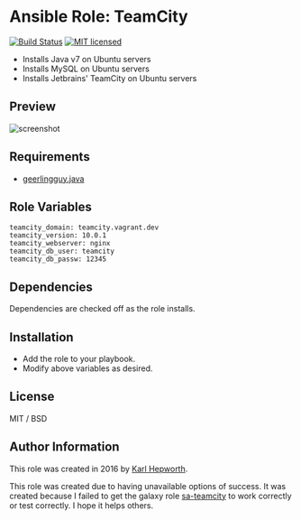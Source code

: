 # Ansible Role: TeamCity

[![Build Status](https://travis-ci.org/fubarhouse/ansible-role-teamcity.svg?branch=master)](https://travis-ci.org/fubarhouse/ansible-role-teamcity)
[![MIT licensed](https://img.shields.io/badge/license-MIT-blue.svg)](https://raw.githubusercontent.com/fubarhouse/ansible-role-teamcity/master/LICENSE)

* Installs Java v7 on Ubuntu servers
* Installs MySQL on Ubuntu servers
* Installs Jetbrains' TeamCity on Ubuntu servers

## Preview
![screenshot](https://raw.githubusercontent.com/fubarhouse/ansible-role-teamcity/master/images/login-screen.png)

## Requirements

  * [geerlingguy.java](https://github.com/geerlingguy/ansible-role-java)

## Role Variables

    teamcity_domain: teamcity.vagrant.dev
    teamcity_version: 10.0.1
    teamcity_webserver: nginx
    teamcity_db_user: teamcity
    teamcity_db_passw: 12345

## Dependencies

  Dependencies are checked off as the role installs.

## Installation

  * Add the role to your playbook.
  * Modify above variables as desired.

## License

MIT / BSD

## Author Information

This role was created in 2016 by [Karl Hepworth](https://twitter.com/fubarhouse).

This role was created due to having unavailable options of success. It was created because I failed to get the galaxy role [sa-teamcity](https://github.com/softasap/sa-teamcity) to work correctly or test correctly. I hope it helps others.

